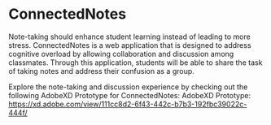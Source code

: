 # ConnectedNotes
Note-taking should enhance student learning instead of leading to more stress. ConnectedNotes is a web application that is designed to address cognitive overload by allowing collaboration and discussion among classmates. Through this application, students will be able to share the task of taking notes and address their confusion as a group.

[2-minute Pitch]: https://spark.adobe.com/video/10kZLkdft3PRf

Explore the note-taking and discussion experience by checking out the following AdobeXD Prototype for ConnectedNotes:
AdobeXD Prototype: https://xd.adobe.com/view/111cc8d2-6f43-442c-b7b3-192fbc39022c-444f/
